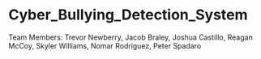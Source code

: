# Cyber_Bullying_Detection_System
Team Members: Trevor Newberry, Jacob Braley, Joshua Castillo, Reagan McCoy, Skyler Williams, Nomar Rodriguez, Peter Spadaro
